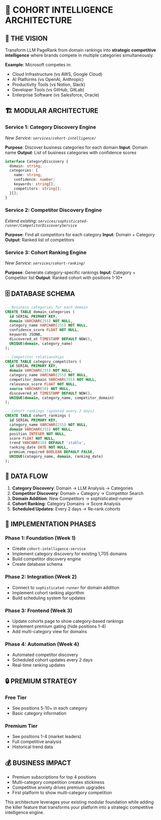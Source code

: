 # 🎯 COHORT INTELLIGENCE ARCHITECTURE

## 🚀 **THE VISION**
Transform LLM PageRank from domain rankings into **strategic competitive intelligence** where brands compete in multiple categories simultaneously.

**Example**: Microsoft competes in:
- Cloud Infrastructure (vs AWS, Google Cloud)
- AI Platforms (vs OpenAI, Anthropic) 
- Productivity Tools (vs Notion, Slack)
- Developer Tools (vs GitHub, GitLab)
- Enterprise Software (vs Salesforce, Oracle)

## 🏗️ **MODULAR ARCHITECTURE**

### **Service 1: Category Discovery Engine**
*New Service: `services/cohort-intelligence/`*

**Purpose**: Discover business categories for each domain
**Input**: Domain name
**Output**: List of business categories with confidence scores

```typescript
interface CategoryDiscovery {
  domain: string;
  categories: {
    name: string;
    confidence: number;
    keywords: string[];
    competitors: string[];
  }[];
}
```

### **Service 2: Competitor Discovery Engine** 
*Extend existing: `services/sophisticated-runner/CompetitorDiscoveryService`*

**Purpose**: Find all competitors for each category
**Input**: Domain + Category
**Output**: Ranked list of competitors

### **Service 3: Cohort Ranking Engine**
*New Service: `services/cohort-ranking/`*

**Purpose**: Generate category-specific rankings
**Input**: Category + Competitor list
**Output**: Ranked cohort with positions 1-10+

## 🗄️ **DATABASE SCHEMA**

```sql
-- Business categories for each domain
CREATE TABLE domain_categories (
  id SERIAL PRIMARY KEY,
  domain VARCHAR(255) NOT NULL,
  category_name VARCHAR(255) NOT NULL,
  confidence_score FLOAT NOT NULL,
  keywords JSONB,
  discovered_at TIMESTAMP DEFAULT NOW(),
  UNIQUE(domain, category_name)
);

-- Competitor relationships
CREATE TABLE category_competitors (
  id SERIAL PRIMARY KEY,
  domain VARCHAR(255) NOT NULL,
  category_name VARCHAR(255) NOT NULL,
  competitor_domain VARCHAR(255) NOT NULL,
  relevance_score FLOAT NOT NULL,
  source VARCHAR(50) NOT NULL,
  discovered_at TIMESTAMP DEFAULT NOW(),
  UNIQUE(domain, category_name, competitor_domain)
);

-- Cohort rankings (updated every 2 days)
CREATE TABLE cohort_rankings (
  id SERIAL PRIMARY KEY,
  category_name VARCHAR(255) NOT NULL,
  domain VARCHAR(255) NOT NULL,
  position INTEGER NOT NULL,
  score FLOAT NOT NULL,
  trend VARCHAR(10) DEFAULT 'stable',
  ranking_date DATE NOT NULL,
  premium_required BOOLEAN DEFAULT FALSE,
  UNIQUE(category_name, domain, ranking_date)
);
```

## 🔄 **DATA FLOW**

1. **Category Discovery**: Domain → LLM Analysis → Categories
2. **Competitor Discovery**: Domain + Category → Competitor Search  
3. **Domain Addition**: New Competitors → sophisticated-runner
4. **Cohort Ranking**: Category Domains → Score Analysis
5. **Scheduled Updates**: Every 2 days → Re-rank cohorts

## 🚀 **IMPLEMENTATION PHASES**

### **Phase 1: Foundation (Week 1)**
- Create `cohort-intelligence-service`
- Implement category discovery for existing 1,705 domains
- Build competitor discovery engine
- Create database schema

### **Phase 2: Integration (Week 2)**
- Connect to `sophisticated-runner` for domain addition
- Implement cohort ranking algorithm
- Build scheduling system for updates

### **Phase 3: Frontend (Week 3)**
- Update cohorts page to show category-based rankings
- Implement premium gating (hide positions 1-4)
- Add multi-category view for domains

### **Phase 4: Automation (Week 4)**
- Automated competitor discovery
- Scheduled cohort updates every 2 days
- Real-time ranking updates

## 🔒 **PREMIUM STRATEGY**

### **Free Tier**
- See positions 5-10+ in each category
- Basic category information

### **Premium Tier**
- See positions 1-4 (market leaders)
- Full competitive analysis
- Historical trend data

## 💰 **BUSINESS IMPACT**

- Premium subscriptions for top 4 positions
- Multi-category competition creates stickiness
- Competitive anxiety drives premium upgrades
- First platform to show multi-category competition

This architecture leverages your existing modular foundation while adding the killer feature that transforms your platform into a strategic competitive intelligence engine. 